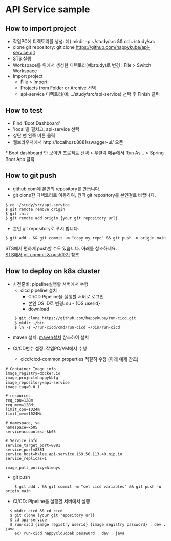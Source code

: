 # API Service sample

## How to import project 
- 작업PC에 디렉토리를 생성: 
  예) mkdir -p \~/study/src && cd ~/study/src
- clone git repository: git clone https://github.com/happykube/api-service.git 
- STS 실행 
- Workspace를 위에서 생성한 디렉토리(예:study)로 변경 : File > Switch Workspace
- Import project 
  - File > Import 
  - Projects from Folder or Archive 선택
  - api-service 디렉토리(예: ../study/src/api-service) 선택 후 Finish 클릭 

## How to test
- Find 'Boot Dashboard' 
- 'local'을 펼치고, api-service 선택 
- 상단 맨 왼쪽 버튼 클릭 
- 웹브라우저에서 http://localhost:8881/swagger-ui/ 오픈 

\* Boot dashboard 안 보이면 프로젝트 선택 > 우클릭 메뉴에서 Run As .. > Spring Boot App 클릭 

## How to git push 
- github.com에 본인의 repository를 만듭니다.   
- git clone한 디렉토리로 이동하여, 원격 git repository를 본인걸로 바꿉니다. 

```
$ cd ~/study/src/api-service
$ git remote remove origin
$ git init 
$ git remote add origin {your git repository url}
```

- 본인 git repository로 푸시 합니다.  

```
$ git add . && git commit -m "copy my repo" && git push -u origin main
```

STS에서 편하게 push할 수도 있습니다. 아래를 참조하세요.   
[STS에서 git commit & push하기](https://happycloud-lee.tistory.com/194?category=832250) 참조

## How to deploy on k8s cluster
- 사전준비: pipeline실행할 서버에서 수행 
  - cicd pipeline 설치
    - CI/CD Pipeline을 실행할 서버로 로그인 
    - 본인 OS ID로 변경: su - {OS userid}
    - download
    
```
    $ git clone https://github.com/happykube/run-cicd.git
    $ mkdir ~/bin
    $ ln -s ~/run-cicd/cmd/run-cicd ~/bin/run-cicd
```
    
  - maven 설치: [maven설치](https://happycloud-lee.tistory.com/186?category=902419) 참조하여 설치 

- CI/CD변수 설정: 작업PC/VM에서 수행
  - cicd/cicd-common.properties 적절히 수정 (아래 예제 참조)

```
# Container Image info
image_registry=docker.io
image_project=happykbfg
image_repository=api-service
image_tag=0.0.1

# resources
req_cpu=128m
req_mem=128Mi
limit_cpu=1024m
limit_mem=1024Mi

# namespace, sa
namespace=kb05
serviceaccount=sa-kb05

# Service info
service_target_port=8881
service_port=8881
service_host=hklee.api-service.169.56.113.40.nip.io
service_replicas=1

image_pull_policy=Always
```

  - git push   

```  
    $ git add . && git commit -m "set cicd variables" && git push -u origin main   
```
    

- CI/CD: Pipeline을 실행할 서버에서 실행 

```
  $ mkdir cicd && cd cicd 
  $ git clone {your git repository url}
  $ cd api-service 
  $ run-cicd {image registry userid} {image registry password} . dev . java 
    ex) run-cicd happycloudpak passw0rd . dev . java 
```



